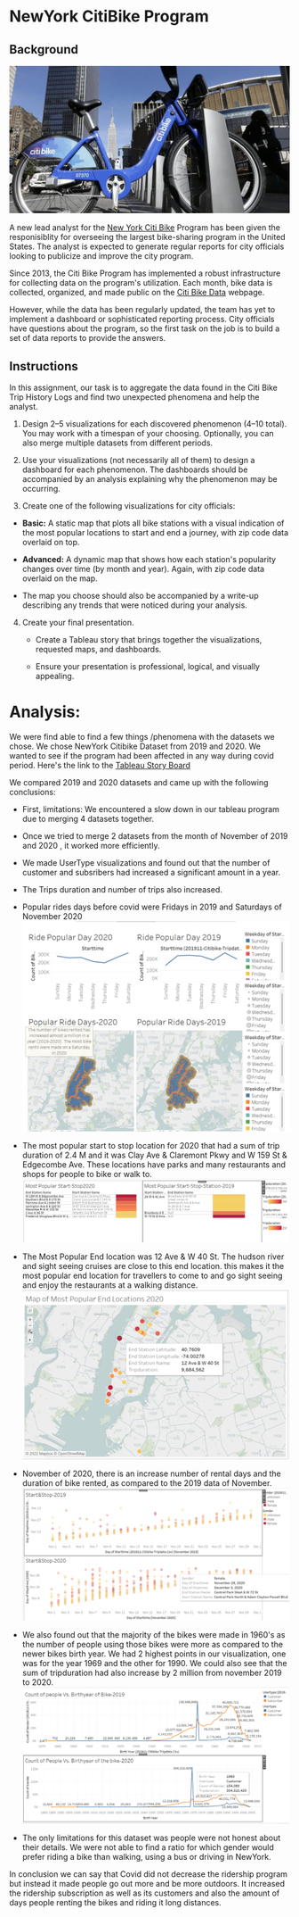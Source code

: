 # NewYork CitiBike Program

## Background

![Citi-Bikes](Images/NewyorkCitiBike.jpg)

A new lead analyst for the [New York Citi Bike](https://en.wikipedia.org/wiki/Citi_Bike) Program has been given the responisiblity for overseeing the largest bike-sharing program in the United States. The analyst is expected to generate regular reports for city officials looking to publicize and improve the city program.

Since 2013, the Citi Bike Program has implemented a robust infrastructure for collecting data on the program's utilization. Each month, bike data is collected, organized, and made public on the [Citi Bike Data](https://www.citibikenyc.com/system-data) webpage.

However, while the data has been regularly updated, the team has yet to implement a dashboard or sophisticated reporting process. City officials have questions about the program, so the first task on the job is to build a set of data reports to provide the answers.

## Instructions

In this assignment, our task is to aggregate the data found in the Citi Bike Trip History Logs and find two unexpected phenomena and help the analyst.

1. Design 2–5 visualizations for each discovered phenomenon (4–10 total). You may work with a timespan of your choosing. Optionally, you can also merge multiple datasets from different periods.

2. Use your visualizations (not necessarily all of them) to design a dashboard for each phenomenon. The dashboards should be accompanied by an analysis explaining why the phenomenon may be occurring. 

3. Create one of the following visualizations for city officials:

* **Basic:** A static map that plots all bike stations with a visual indication of the most popular locations to start and end a journey, with zip code data overlaid on top.

* **Advanced:** A dynamic map that shows how each station's popularity changes over time (by month and year). Again, with zip code data overlaid on the map.

* The map you choose should also be accompanied by a write-up describing any trends that were noticed during your analysis.

4. Create your final presentation.

    * Create a Tableau story that brings together the visualizations, requested maps, and dashboards.

    * Ensure your presentation is professional, logical, and visually appealing. 


# Analysis:

We were find able to find a few things /phenomena with the datasets we chose. We chose NewYork Citibike Dataset from 2019 and 2020. We wanted to see if the program had been affected in any way during covid period. Here's the link to the [Tableau Story Board](https://public.tableau.com/app/profile/maheen4580/viz/Module18Assignment/NewYorkStory?publish=yes) 

We compared 2019 and 2020 datasets and came up with the following conclusions:

* First, limitations: We encountered a slow down in our tableau program due to merging 4 datasets together. 
* Once we tried to merge 2 datasets from the month of November of 2019 and 2020 , it worked more efficiently.
* We made UserType visualizations and found out that the number of customer and subsribers had increased a significant amount in a year.
* The Trips duration and number of trips also increased. 
* Popular rides days before covid were Fridays in 2019 and Saturdays of November 2020
![Image](/Images/page2StoryBoard.png)
* The most popular start to stop location for 2020 that had a sum of trip duration of 2.4 M and it was Clay Ave & Claremont Pkwy and W 159 St & Edgecombe Ave.
  These locations have parks and many restaurants and shops for people to bike or walk to. 
  ![Image](/Images/TripSumStartStopLocation.png)

* The Most Popular End location was 12 Ave & W 40 St. The hudson river and sight seeing cruises are close to this end location. this makes it the most popular end location for travellers to come to and go sight seeing and enjoy the restaurants at a walking distance.
![Image](/Images/MostPopularEndLocation2020.png)
* November of 2020, there is an increase number of rental days and the duration of bike rented, as compared to the 2019 data of November.
![Image](/Images/NumberofDaysRented2020.png)
* We also found out that the majority of the bikes were made in 1960's as the number of people using those bikes were more as compared to the newer bikes birth year. We had 2 highest points in our visualization, one was for the year 1969 and the other for 1990. We could also see that the sum of tripduration had also increase by 2 million from november 2019 to 2020.
![Image](/Images/BikeCountandBirthYearComparison.png) 
* The only limitations for this dataset was people were not honest about their details. We were not able to find a ratio for which gender would prefer riding a bike than walking, using a bus or driving in NewYork.

In conclusion we can say that Covid did not decrease the ridership program but instead it made people go out more and be more outdoors. It increased the ridership subscription as well as its customers and also the amount of days people renting the bikes and riding it long distances.  
